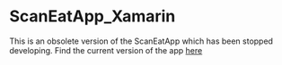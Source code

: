 # ScanEatApp_Xamarin
This is an obsolete version of the ScanEatApp which has been stopped developing. Find the current version of the app [here](https://github.com/Felischwarz/ScanEatApp_Flutter)
